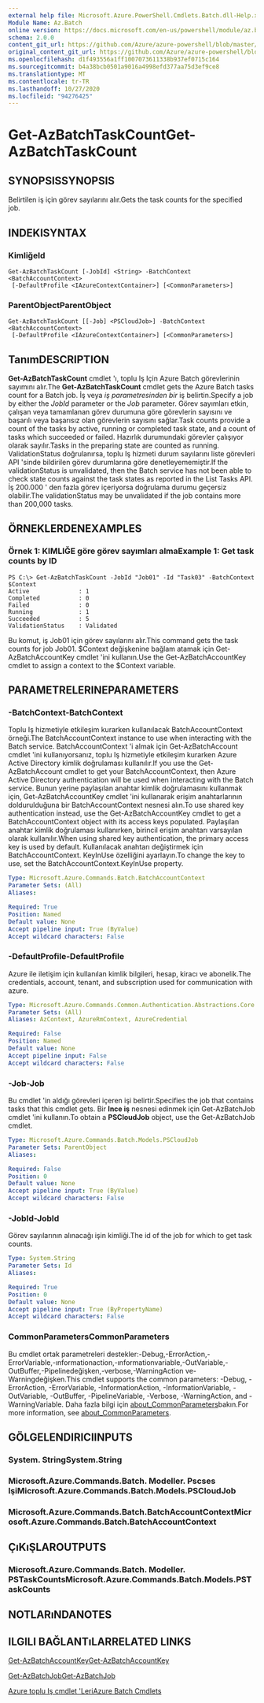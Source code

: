```yaml
---
external help file: Microsoft.Azure.PowerShell.Cmdlets.Batch.dll-Help.xml
Module Name: Az.Batch
online version: https://docs.microsoft.com/en-us/powershell/module/az.batch/get-azbatchtaskcount
schema: 2.0.0
content_git_url: https://github.com/Azure/azure-powershell/blob/master/src/Batch/Batch/help/Get-AzBatchTaskCount.md
original_content_git_url: https://github.com/Azure/azure-powershell/blob/master/src/Batch/Batch/help/Get-AzBatchTaskCount.md
ms.openlocfilehash: d1f493556a1ff1007073611338b937ef0715c164
ms.sourcegitcommit: b4a38bcb0501a9016a4998efd377aa75d3ef9ce8
ms.translationtype: MT
ms.contentlocale: tr-TR
ms.lasthandoff: 10/27/2020
ms.locfileid: "94276425"
---
```

# <span data-ttu-id="a0942-101">Get-AzBatchTaskCount</span><span class="sxs-lookup"><span data-stu-id="a0942-101">Get-AzBatchTaskCount</span></span>

## <span data-ttu-id="a0942-102">SYNOPSIS</span><span class="sxs-lookup"><span data-stu-id="a0942-102">SYNOPSIS</span></span>
<span data-ttu-id="a0942-103">Belirtilen iş için görev sayılarını alır.</span><span class="sxs-lookup"><span data-stu-id="a0942-103">Gets the task counts for the specified job.</span></span>

## <span data-ttu-id="a0942-104">INDEKI</span><span class="sxs-lookup"><span data-stu-id="a0942-104">SYNTAX</span></span>

### <span data-ttu-id="a0942-105">Kimliğe</span><span class="sxs-lookup"><span data-stu-id="a0942-105">Id</span></span>
```
Get-AzBatchTaskCount [-JobId] <String> -BatchContext <BatchAccountContext>
 [-DefaultProfile <IAzureContextContainer>] [<CommonParameters>]
```

### <span data-ttu-id="a0942-106">ParentObject</span><span class="sxs-lookup"><span data-stu-id="a0942-106">ParentObject</span></span>
```
Get-AzBatchTaskCount [[-Job] <PSCloudJob>] -BatchContext <BatchAccountContext>
 [-DefaultProfile <IAzureContextContainer>] [<CommonParameters>]
```

## <span data-ttu-id="a0942-107">Tanım</span><span class="sxs-lookup"><span data-stu-id="a0942-107">DESCRIPTION</span></span>
<span data-ttu-id="a0942-108">**Get-AzBatchTaskCount** cmdlet 'ı, toplu Iş Için Azure Batch görevlerinin sayımını alır.</span><span class="sxs-lookup"><span data-stu-id="a0942-108">The **Get-AzBatchTaskCount** cmdlet gets the Azure Batch tasks count for a Batch job.</span></span>
<span data-ttu-id="a0942-109">İş veya *iş* *parametresinden bir* iş belirtin.</span><span class="sxs-lookup"><span data-stu-id="a0942-109">Specify a job by either the *JobId* parameter or the *Job* parameter.</span></span>
<span data-ttu-id="a0942-110">Görev sayımları etkin, çalışan veya tamamlanan görev durumuna göre görevlerin sayısını ve başarılı veya başarısız olan görevlerin sayısını sağlar.</span><span class="sxs-lookup"><span data-stu-id="a0942-110">Task counts provide a count of the tasks by active, running or completed task state, and a count of tasks which succeeded or failed.</span></span> <span data-ttu-id="a0942-111">Hazırlık durumundaki görevler çalışıyor olarak sayılır.</span><span class="sxs-lookup"><span data-stu-id="a0942-111">Tasks in the preparing state are counted as running.</span></span> <span data-ttu-id="a0942-112">ValidationStatus doğrulanırsa, toplu Iş hizmeti durum sayılarını liste görevleri API 'sinde bildirilen görev durumlarına göre denetleyememiştir.</span><span class="sxs-lookup"><span data-stu-id="a0942-112">If the validationStatus is unvalidated, then the Batch service has not been able to check state counts against the task states as reported in the List Tasks API.</span></span> <span data-ttu-id="a0942-113">İş 200.000 ' den fazla görev içeriyorsa doğrulama durumu geçersiz olabilir.</span><span class="sxs-lookup"><span data-stu-id="a0942-113">The validationStatus may be unvalidated if the job contains more than 200,000 tasks.</span></span>

## <span data-ttu-id="a0942-114">ÖRNEKLERDEN</span><span class="sxs-lookup"><span data-stu-id="a0942-114">EXAMPLES</span></span>

### <span data-ttu-id="a0942-115">Örnek 1: KIMLIĞE göre görev sayımları alma</span><span class="sxs-lookup"><span data-stu-id="a0942-115">Example 1: Get task counts by ID</span></span>
```
PS C:\> Get-AzBatchTaskCount -JobId "Job01" -Id "Task03" -BatchContext $Context
Active              : 1
Completed           : 0
Failed              : 0
Running             : 1
Succeeded           : 5
ValidationStatus    : Validated
```

<span data-ttu-id="a0942-116">Bu komut, iş Job01 için görev sayılarını alır.</span><span class="sxs-lookup"><span data-stu-id="a0942-116">This command gets the task counts for job Job01.</span></span>
<span data-ttu-id="a0942-117">$Context değişkenine bağlam atamak için Get-AzBatchAccountKey cmdlet 'ini kullanın.</span><span class="sxs-lookup"><span data-stu-id="a0942-117">Use the Get-AzBatchAccountKey cmdlet to assign a context to the $Context variable.</span></span>

## <span data-ttu-id="a0942-118">PARAMETRELERINE</span><span class="sxs-lookup"><span data-stu-id="a0942-118">PARAMETERS</span></span>

### <span data-ttu-id="a0942-119">-BatchContext</span><span class="sxs-lookup"><span data-stu-id="a0942-119">-BatchContext</span></span>
<span data-ttu-id="a0942-120">Toplu Iş hizmetiyle etkileşim kurarken kullanılacak BatchAccountContext örneği.</span><span class="sxs-lookup"><span data-stu-id="a0942-120">The BatchAccountContext instance to use when interacting with the Batch service.</span></span>
<span data-ttu-id="a0942-121">BatchAccountContext 'i almak için Get-AzBatchAccount cmdlet 'ini kullanıyorsanız, toplu Iş hizmetiyle etkileşim kurarken Azure Active Directory kimlik doğrulaması kullanılır.</span><span class="sxs-lookup"><span data-stu-id="a0942-121">If you use the Get-AzBatchAccount cmdlet to get your BatchAccountContext, then Azure Active Directory authentication will be used when interacting with the Batch service.</span></span>
<span data-ttu-id="a0942-122">Bunun yerine paylaşılan anahtar kimlik doğrulamasını kullanmak için, Get-AzBatchAccountKey cmdlet 'ini kullanarak erişim anahtarlarının doldurulduğuna bir BatchAccountContext nesnesi alın.</span><span class="sxs-lookup"><span data-stu-id="a0942-122">To use shared key authentication instead, use the Get-AzBatchAccountKey cmdlet to get a BatchAccountContext object with its access keys populated.</span></span>
<span data-ttu-id="a0942-123">Paylaşılan anahtar kimlik doğrulaması kullanırken, birincil erişim anahtarı varsayılan olarak kullanılır.</span><span class="sxs-lookup"><span data-stu-id="a0942-123">When using shared key authentication, the primary access key is used by default.</span></span>
<span data-ttu-id="a0942-124">Kullanılacak anahtarı değiştirmek için BatchAccountContext. KeyInUse özelliğini ayarlayın.</span><span class="sxs-lookup"><span data-stu-id="a0942-124">To change the key to use, set the BatchAccountContext.KeyInUse property.</span></span>

```yaml
Type: Microsoft.Azure.Commands.Batch.BatchAccountContext
Parameter Sets: (All)
Aliases:

Required: True
Position: Named
Default value: None
Accept pipeline input: True (ByValue)
Accept wildcard characters: False
```

### <span data-ttu-id="a0942-125">-DefaultProfile</span><span class="sxs-lookup"><span data-stu-id="a0942-125">-DefaultProfile</span></span>
<span data-ttu-id="a0942-126">Azure ile iletişim için kullanılan kimlik bilgileri, hesap, kiracı ve abonelik.</span><span class="sxs-lookup"><span data-stu-id="a0942-126">The credentials, account, tenant, and subscription used for communication with azure.</span></span>

```yaml
Type: Microsoft.Azure.Commands.Common.Authentication.Abstractions.Core.IAzureContextContainer
Parameter Sets: (All)
Aliases: AzContext, AzureRmContext, AzureCredential

Required: False
Position: Named
Default value: None
Accept pipeline input: False
Accept wildcard characters: False
```

### <span data-ttu-id="a0942-127">-Job</span><span class="sxs-lookup"><span data-stu-id="a0942-127">-Job</span></span>
<span data-ttu-id="a0942-128">Bu cmdlet 'in aldığı görevleri içeren işi belirtir.</span><span class="sxs-lookup"><span data-stu-id="a0942-128">Specifies the job that contains tasks that this cmdlet gets.</span></span>
<span data-ttu-id="a0942-129">Bir **Ince iş** nesnesi edinmek için Get-AzBatchJob cmdlet 'ini kullanın.</span><span class="sxs-lookup"><span data-stu-id="a0942-129">To obtain a **PSCloudJob** object, use the Get-AzBatchJob cmdlet.</span></span>

```yaml
Type: Microsoft.Azure.Commands.Batch.Models.PSCloudJob
Parameter Sets: ParentObject
Aliases:

Required: False
Position: 0
Default value: None
Accept pipeline input: True (ByValue)
Accept wildcard characters: False
```

### <span data-ttu-id="a0942-130">-JobId</span><span class="sxs-lookup"><span data-stu-id="a0942-130">-JobId</span></span>
<span data-ttu-id="a0942-131">Görev sayılarının alınacağı işin kimliği.</span><span class="sxs-lookup"><span data-stu-id="a0942-131">The id of the job for which to get task counts.</span></span>

```yaml
Type: System.String
Parameter Sets: Id
Aliases:

Required: True
Position: 0
Default value: None
Accept pipeline input: True (ByPropertyName)
Accept wildcard characters: False
```

### <span data-ttu-id="a0942-132">CommonParameters</span><span class="sxs-lookup"><span data-stu-id="a0942-132">CommonParameters</span></span>
<span data-ttu-id="a0942-133">Bu cmdlet ortak parametreleri destekler:-Debug,-ErrorAction,-ErrorVariable,-ınformationaction,-ınformationvariable,-OutVariable,-OutBuffer,-Pipelinedeğişken,-verbose,-WarningAction ve-Warningdeğişken.</span><span class="sxs-lookup"><span data-stu-id="a0942-133">This cmdlet supports the common parameters: -Debug, -ErrorAction, -ErrorVariable, -InformationAction, -InformationVariable, -OutVariable, -OutBuffer, -PipelineVariable, -Verbose, -WarningAction, and -WarningVariable.</span></span> <span data-ttu-id="a0942-134">Daha fazla bilgi için [about_CommonParameters](http://go.microsoft.com/fwlink/?LinkID=113216)bakın.</span><span class="sxs-lookup"><span data-stu-id="a0942-134">For more information, see [about_CommonParameters](http://go.microsoft.com/fwlink/?LinkID=113216).</span></span>

## <span data-ttu-id="a0942-135">GÖLGELENDIRICI</span><span class="sxs-lookup"><span data-stu-id="a0942-135">INPUTS</span></span>

### <span data-ttu-id="a0942-136">System. String</span><span class="sxs-lookup"><span data-stu-id="a0942-136">System.String</span></span>

### <span data-ttu-id="a0942-137">Microsoft.Azure.Commands.Batch. Modeller. Pscses Işi</span><span class="sxs-lookup"><span data-stu-id="a0942-137">Microsoft.Azure.Commands.Batch.Models.PSCloudJob</span></span>

### <span data-ttu-id="a0942-138">Microsoft.Azure.Commands.Batch.BatchAccountContext</span><span class="sxs-lookup"><span data-stu-id="a0942-138">Microsoft.Azure.Commands.Batch.BatchAccountContext</span></span>

## <span data-ttu-id="a0942-139">ÇıKıŞLAR</span><span class="sxs-lookup"><span data-stu-id="a0942-139">OUTPUTS</span></span>

### <span data-ttu-id="a0942-140">Microsoft.Azure.Commands.Batch. Modeller. PSTaskCounts</span><span class="sxs-lookup"><span data-stu-id="a0942-140">Microsoft.Azure.Commands.Batch.Models.PSTaskCounts</span></span>

## <span data-ttu-id="a0942-141">NOTLARıNDA</span><span class="sxs-lookup"><span data-stu-id="a0942-141">NOTES</span></span>

## <span data-ttu-id="a0942-142">ILGILI BAĞLANTıLAR</span><span class="sxs-lookup"><span data-stu-id="a0942-142">RELATED LINKS</span></span>

[<span data-ttu-id="a0942-143">Get-AzBatchAccountKey</span><span class="sxs-lookup"><span data-stu-id="a0942-143">Get-AzBatchAccountKey</span></span>](./Get-AzBatchAccountKey.md)

[<span data-ttu-id="a0942-144">Get-AzBatchJob</span><span class="sxs-lookup"><span data-stu-id="a0942-144">Get-AzBatchJob</span></span>](./Get-AzBatchJob.md)

[<span data-ttu-id="a0942-145">Azure toplu Iş cmdlet 'Leri</span><span class="sxs-lookup"><span data-stu-id="a0942-145">Azure Batch Cmdlets</span></span>](/powershell/module/Az.Batch/)
